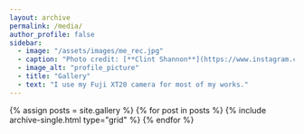 ```yaml
---
layout: archive
permalink: /media/
author_profile: false
sidebar:
  - image: "/assets/images/me_rec.jpg"
  - caption: "Photo credit: [**Clint Shannon**](https://www.instagram.com/clint_shannon/)"
  - image_alt: "profile_picture"
  - title: "Gallery"
  - text: "I use my Fuji XT20 camera for most of my works."
---
```


<div class="grid__wrapper">
  {% assign posts = site.gallery %}
  {% for post in posts %}
    {% include archive-single.html type="grid" %}
  {% endfor %}
</div>
